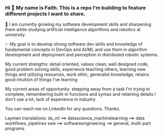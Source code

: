 ### Hi 👋 My name is Faith. This is a repo I'm building to feature different projects I want to share.

🌱 I am currently growing my software development skills and sharpening them while studying artificial intelligence algorithms and robotics at university. 

✨ My goal is to develop strong software dev skills and knowledge of fundamental concepts in DevOps and AI/ML and use them in algorithm development and deployment and perception in distributed robotic systems. 

My current strengths: detail oriented, values clean, well designed code, good problem solving skills, experience teaching others, learning new things and utilizing resources, work ethic, generalist knowledge, retains good intuition of things I've learning

My current areas of opportunity: stepping away from a task I'm trying to complete, remembering built-in functions and syntax and retaining details I don't use a lot, lack of experience in industry

You can reach me on LinkedIn for any questions. Thanks. 

Laymen translations: 
ds_ml ==> datascience_machinelearning ==> data workflows, pipelines
swe ==> softwareengineering ==> general, multi-part programs

<!--
**faithdennis/faithdennis** is a ✨ _special_ ✨ repository because its `README.md` (this file) appears on your GitHub profile.

Here are some ideas to get you started:

- 🔭 I’m currently working on ...
- 🌱 I’m currently learning ...
- 👯 I’m looking to collaborate on ...
- 🤔 I’m looking for help with ...
- 💬 Ask me about ...
- 📫 How to reach me: ...
- 😄 Pronouns: ...
- ⚡ Fun fact: ...
-->
